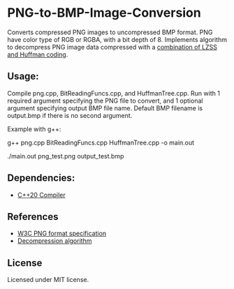# PNG-to-BMP-Image-Conversion
Converts compressed PNG images to uncompressed BMP format. PNG have color type of RGB or RGBA, with a bit depth of 8. Implements algorithm to decompress PNG image data compressed with a [combination of LZSS and Huffman coding](https://en.wikipedia.org/wiki/Deflate). 

## Usage:
Compile png.cpp, BitReadingFuncs.cpp, and HuffmanTree.cpp. Run with 1 required argument specifying the PNG file to convert, and 1 optional argument specifying output BMP file name. Default BMP filename is output.bmp if there is no second argument.

Example with g++:

g++ png.cpp BitReadingFuncs.cpp HuffmanTree.cpp -o main.out

./main.out png_test.png output_test.bmp

## Dependencies: 
* [C++20 Compiler](https://en.cppreference.com/w/cpp/20)

## References
*  [W3C PNG format specification](https://www.w3.org/TR/PNG/)
* [Decompression algorithm](https://pyokagan.name/blog/2019-10-18-zlibinflate/)

## License
Licensed under MIT license.
